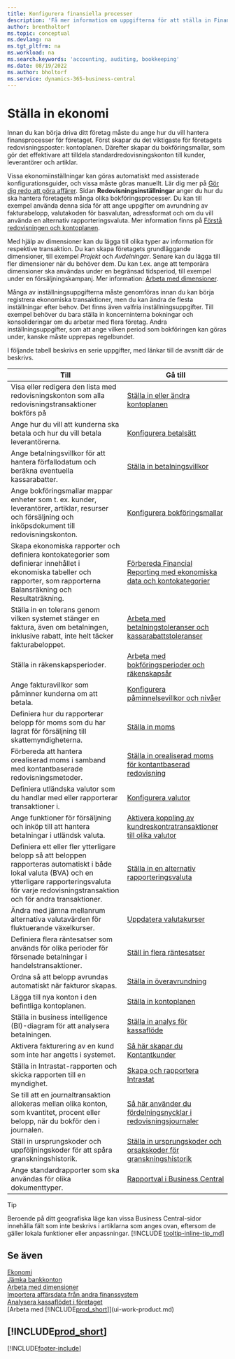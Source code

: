 ```yaml
---
title: Konfigurera finansiella processer
description: 'Få mer information om uppgifterna för att ställa in Finance i ditt företag som passar alla behov av redovisning, granskning eller bokföring.'
author: brentholtorf
ms.topic: conceptual
ms.devlang: na
ms.tgt_pltfrm: na
ms.workload: na
ms.search.keywords: 'accounting, auditing, bookkeeping'
ms.date: 08/19/2022
ms.author: bholtorf
ms.service: dynamics-365-business-central
---
```

# Ställa in ekonomi

Innan du kan börja driva ditt företag måste du ange hur du vill hantera finansprocesser för företaget. Först skapar du det viktigaste för företagets redovisningsposter: kontoplanen. Därefter skapar du bokföringsmallar, som gör det effektivare att tilldela standardredovisningskonton till kunder, leverantörer och artiklar.

Vissa ekonomiinställningar kan göras automatiskt med assisterade konfigurationsguider, och vissa måste göras manuellt. Lär dig mer på [Gör dig redo att göra affärer](ui-get-ready-business.md). Sidan **Redovisningsinställningar** anger du hur du ska hantera företagets många olika bokföringsprocesser. Du kan till exempel använda denna sida för att ange uppgifter om avrundning av fakturabelopp, valutakoden för basvalutan, adressformat och om du vill använda en alternativ rapporteringsvaluta. Mer information finns på [Förstå redovisningen och kontoplanen](finance-general-ledger.md).  

Med hjälp av dimensioner kan du lägga till olika typer av information för respektive transaktion. Du kan skapa företagets grundläggande dimensioner, till exempel *Projekt* och *Avdelningar*. Senare kan du lägga till fler dimensioner när du behöver dem. Du kan t.ex. ange att temporära dimensioner ska användas under en begränsad tidsperiod, till exempel under en försäljningskampanj. Mer information: [Arbeta med dimensioner](finance-dimensions.md).

Många av inställningsuppgifterna måste genomföras innan du kan börja registrera ekonomiska transaktioner, men du kan ändra de flesta inställningar efter behov. Det finns även valfria inställningsuppgifter. Till exempel behöver du bara ställa in koncerninterna bokningar och konsolideringar om du arbetar med flera företag. Andra inställningsuppgifter, som att ange vilken period som bokföringen kan göras under, kanske måste upprepas regelbundet.  

I följande tabell beskrivs en serie uppgifter, med länkar till de avsnitt där de beskrivs.

| Till | Gå till |
| --- | --- |
|Visa eller redigera den lista med redovisningskonton som alla redovisningstransaktioner bokförs på|[Ställa in eller ändra kontoplanen](finance-setup-chart-accounts.md)|
| Ange hur du vill att kunderna ska betala och hur du vill betala leverantörerna. |[Konfigurera betalsätt](finance-payment-methods.md) |
| Ange betalningsvillkor för att hantera förfallodatum och beräkna eventuella kassarabatter.|[Ställa in betalningsvillkor](finance-payment-terms.md) |
| Ange bokföringsmallar mappar enheter som t. ex. kunder, leverantörer, artiklar, resurser och försäljning och inköpsdokument till redovisningskonton. |[Konfigurera bokföringsmallar](finance-posting-groups.md)|
|Skapa ekonomiska rapporter och definiera kontokategorier som definierar innehållet i ekonomiska tabeller och rapporter, som rapporterna Balansräkning och Resultaträkning.|[Förbereda Financial Reporting med ekonomiska data och kontokategorier](bi-how-work-account-schedule.md)|
|Ställa in en tolerans genom vilken systemet stänger en faktura, även om betalningen, inklusive rabatt, inte helt täcker fakturabeloppet.|[Arbeta med betalningstoleranser och kassarabattstoleranser](finance-payment-tolerance-and-payment-discount-tolerance.md)|
| Ställa in räkenskapsperioder. |[Arbeta med bokföringsperioder och räkenskapsår](finance-accounting-periods-and-fiscal-years.md) |
|Ange fakturavillkor som påminner kunderna om att betala.|[Konfigurera påminnelsevillkor och nivåer](finance-setup-reminders.md)|
| Definiera hur du rapporterar belopp för moms som du har lagrat för försäljning till skattemyndigheterna. |[Ställa in moms](finance-setup-vat.md)|
|Förbereda att hantera orealiserad moms i samband med kontantbaserade redovisningsmetoder.|[Ställa in orealiserad moms för kontantbaserad redovisning](finance-setup-unrealized-vat.md)|
|Definiera utländska valutor som du handlar med eller rapporterar transaktioner i.|[Konfigurera valutor](finance-set-up-currencies.md)|
| Ange funktioner för försäljning och inköp till att hantera betalningar i utländsk valuta.|[Aktivera koppling av kundreskontratransaktioner till olika valutor](finance-how-enable-application-ledger-entries-different-currencies.md)
|Definiera ett eller fler ytterligare belopp så att beloppen rapporteras automatiskt i både lokal valuta (BVA) och en ytterligare rapporteringsvaluta för varje redovisningstransaktion och för andra transaktioner.|[Ställa in en alternativ rapporteringsvaluta](finance-how-setup-additional-currencies.md)|
|Ändra med jämna mellanrum alternativa valutavärden för fluktuerande växelkurser.|[Uppdatera valutakurser](finance-how-update-currencies.md)|
|Definiera flera räntesatser som används för olika perioder för försenade betalningar i handelstransaktioner.|[Ställ in flera räntesatser](finance-how-to-set-up-multiple-interest-rates.md)|
|Ordna så att belopp avrundas automatiskt när fakturor skapas.|[Ställa in överavrundning](finance-set-up-invoice-rounding.md)|
| Lägga till nya konton i den befintliga kontoplanen. |[Ställa in kontoplanen](finance-setup-chart-accounts.md) |
| Ställa in business intelligence (BI)-diagram för att analysera betalningen. |[Ställa in analys för kassaflöde](finance-setup-cash-flow-analyses.md) |
|Aktivera fakturering av en kund som inte har angetts i systemet.|[Så här skapar du Kontantkunder](finance-how-to-set-up-cash-customers.md)|
| Ställa in Intrastat-rapporten och skicka rapporten till en myndighet. | [Skapa och rapportera Intrastat](finance-how-setup-report-intrastat.md)|
|Se till att en journaltransaktion allokeras mellan olika konton, som kvantitet, procent eller belopp, när du bokför den i journalen.|[Så här använder du fördelningsnycklar i redovisningsjournaler](ui-how-use-allocation-keys-general-journals.md)|
|Ställ in ursprungskoder och uppföljningskoder för att spåra granskningshistorik.|[Ställa in ursprungskoder och orsakskoder för granskningshistorik](finance-setup-trail-codes.md)|
|Ange standardrapporter som ska användas för olika dokumenttyper.|[Rapportval i Business Central](across-report-selections.md)|

> [!TIP]
> Beroende på ditt geografiska läge kan vissa Business Central-sidor innehålla fält som inte beskrivs i artiklarna som anges ovan, eftersom de gäller lokala funktioner eller anpassningar. [!INCLUDE [tooltip-inline-tip_md](includes/tooltip-inline-tip_md.md)]

## Se även

[Ekonomi](finance.md)  
[Jämka bankkonton](bank-manage-bank-accounts.md)  
[Arbeta med dimensioner](finance-dimensions.md)  
[Importera affärsdata från andra finanssystem](across-import-data-configuration-packages.md)  
[Analysera kassaflödet i företaget](finance-analyze-cash-flow.md)  
[Arbeta med [!INCLUDE[prod_short](includes/prod_short.md)]](ui-work-product.md)  

## [!INCLUDE[prod_short](includes/free_trial_md.md)]  

[!INCLUDE[footer-include](includes/footer-banner.md)]
